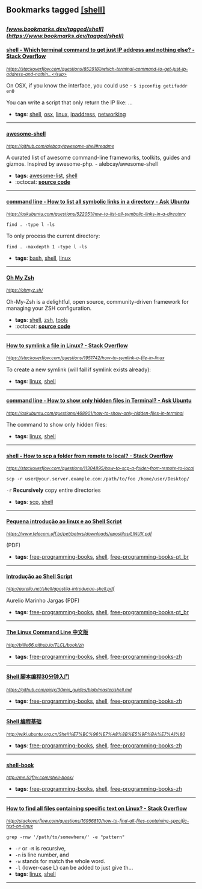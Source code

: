 ## Bookmarks tagged [[shell]](https://www.bookmarks.dev?q=[shell])

_<sup><sup>[www.bookmarks.dev/tagged/shell](https://www.bookmarks.dev/tagged/shell)</sup></sup>_
---
#### [shell - Which terminal command to get just IP address and nothing else? - Stack Overflow](https://stackoverflow.com/questions/8529181/which-terminal-command-to-get-just-ip-address-and-nothing-else)
_<sup>https://stackoverflow.com/questions/8529181/which-terminal-command-to-get-just-ip-address-and-nothin...</sup>_

On OSX, if you know the interface, you could use - `$ ipconfig getifaddr en0`

You can write a script that only return the IP like:
...
* **tags**: [shell](../tagged/shell.md), [osx](../tagged/osx.md), [linux](../tagged/linux.md), [ipaddress](../tagged/ipaddress.md), [networking](../tagged/networking.md)
---
#### [awesome-shell](https://github.com/alebcay/awesome-shell#readme)
_<sup>https://github.com/alebcay/awesome-shell#readme</sup>_

A curated list of awesome command-line frameworks, toolkits, guides and gizmos. Inspired by awesome-php. - alebcay/awesome-shell
* **tags**: [awesome-list](../tagged/awesome-list.md), [shell](../tagged/shell.md)
* :octocat: **[source code](https://github.com/alebcay/awesome-shell#readme)**
---
#### [command line - How to list all symbolic links in a directory - Ask Ubuntu](https://askubuntu.com/questions/522051/how-to-list-all-symbolic-links-in-a-directory)
_<sup>https://askubuntu.com/questions/522051/how-to-list-all-symbolic-links-in-a-directory</sup>_

```
find . -type l -ls
```

To only process the current directory:
```
find . -maxdepth 1 -type l -ls
```
* **tags**: [bash](../tagged/bash.md), [shell](../tagged/shell.md), [linux](../tagged/linux.md)
---
#### [Oh My Zsh](https://ohmyz.sh/)
_<sup>https://ohmyz.sh/</sup>_

Oh-My-Zsh is a delightful, open source, community-driven framework for managing your ZSH configuration.
* **tags**: [shell](../tagged/shell.md), [zsh](../tagged/zsh.md), [tools](../tagged/tools.md)
* :octocat: **[source code](https://github.com/robbyrussell/oh-my-zsh)**
---
#### [How to symlink a file in Linux? - Stack Overflow](https://stackoverflow.com/questions/1951742/how-to-symlink-a-file-in-linux)
_<sup>https://stackoverflow.com/questions/1951742/how-to-symlink-a-file-in-linux</sup>_

To create a new symlink (will fail if symlink exists already):

* **tags**: [linux](../tagged/linux.md), [shell](../tagged/shell.md)
---
#### [command line - How to show only hidden files in Terminal? - Ask Ubuntu](https://askubuntu.com/questions/468901/how-to-show-only-hidden-files-in-terminal)
_<sup>https://askubuntu.com/questions/468901/how-to-show-only-hidden-files-in-terminal</sup>_

The command to show only hidden files:

* **tags**: [linux](../tagged/linux.md), [shell](../tagged/shell.md)
---
#### [shell - How to scp a folder from remote to local? - Stack Overflow](https://stackoverflow.com/questions/11304895/how-to-scp-a-folder-from-remote-to-local)
_<sup>https://stackoverflow.com/questions/11304895/how-to-scp-a-folder-from-remote-to-local</sup>_

```
scp -r user@your.server.example.com:/path/to/foo /home/user/Desktop/
```

`-r` **Recursively** copy entire directories


* **tags**: [scp](../tagged/scp.md), [shell](../tagged/shell.md)
---
#### [Pequena introdução ao linux e ao Shell Script ](https://www.telecom.uff.br/pet/petws/downloads/apostilas/LINUX.pdf)
_<sup>https://www.telecom.uff.br/pet/petws/downloads/apostilas/LINUX.pdf</sup>_

(PDF)
* **tags**: [free-programming-books](../tagged/free-programming-books.md), [shell](../tagged/shell.md), [free-programming-books-pt_br](../tagged/free-programming-books-pt_br.md)
---
#### [Introdução ao Shell Script](http://aurelio.net/shell/apostila-introducao-shell.pdf)
_<sup>http://aurelio.net/shell/apostila-introducao-shell.pdf</sup>_

Aurelio Marinho Jargas (PDF)
* **tags**: [free-programming-books](../tagged/free-programming-books.md), [shell](../tagged/shell.md), [free-programming-books-pt_br](../tagged/free-programming-books-pt_br.md)
---
#### [The Linux Command Line 中文版](http://billie66.github.io/TLCL/book/zh)
_<sup>http://billie66.github.io/TLCL/book/zh</sup>_

* **tags**: [free-programming-books](../tagged/free-programming-books.md), [shell](../tagged/shell.md), [free-programming-books-zh](../tagged/free-programming-books-zh.md)
---
#### [Shell 脚本编程30分钟入门](https://github.com/qinjx/30min_guides/blob/master/shell.md)
_<sup>https://github.com/qinjx/30min_guides/blob/master/shell.md</sup>_

* **tags**: [free-programming-books](../tagged/free-programming-books.md), [shell](../tagged/shell.md), [free-programming-books-zh](../tagged/free-programming-books-zh.md)
---
#### [Shell 编程基础](http://wiki.ubuntu.org.cn/Shell%E7%BC%96%E7%A8%8B%E5%9F%BA%E7%A1%80)
_<sup>http://wiki.ubuntu.org.cn/Shell%E7%BC%96%E7%A8%8B%E5%9F%BA%E7%A1%80</sup>_

* **tags**: [free-programming-books](../tagged/free-programming-books.md), [shell](../tagged/shell.md), [free-programming-books-zh](../tagged/free-programming-books-zh.md)
---
#### [shell-book](http://me.52fhy.com/shell-book/)
_<sup>http://me.52fhy.com/shell-book/</sup>_

* **tags**: [free-programming-books](../tagged/free-programming-books.md), [shell](../tagged/shell.md), [free-programming-books-zh](../tagged/free-programming-books-zh.md)
---
#### [How to find all files containing specific text on Linux? - Stack Overflow](http://stackoverflow.com/questions/16956810/how-to-find-all-files-containing-specific-text-on-linux)
_<sup>http://stackoverflow.com/questions/16956810/how-to-find-all-files-containing-specific-text-on-linux</sup>_

```
grep -rnw '/path/to/somewhere/' -e "pattern"
```

* `-r` or `-R` is recursive,
* `-n` is line number, and
* `-w` stands for match the whole word.
* `-l` (lower-case L) can be added to just give th...
* **tags**: [linux](../tagged/linux.md), [shell](../tagged/shell.md)
---
